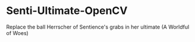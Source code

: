 # Senti-Ultimate-OpenCV
Replace the ball Herrscher of Sentience's grabs in her ultimate (A Worldful of Woes)

